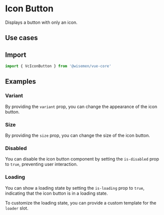 # Icon Button

Displays a button with only an icon.

## Use cases

<BulletList
  :items="[
    {
      description: 'When you want users to trigger an action by clicking the button.',
      variant: 'good',
    },
    {
      description: 'When the immediate action of the button is to navigate to another route.',
      variant: 'bad',
      link: {
        label: 'Router Link Button',
        href: '/vue-core/components/router-link-button/router-link-button',
      },
    },
  ]"
/>

## Import

```ts
import { VcIconButton } from '@wisemen/vue-core'
```

<!-- @include: ./icon-button-meta.md -->

## Examples

### Variant
By providing the `variant` prop, you can change the appearance of the icon button.

<ComponentPreviewV1 name="icon-button/variants" />

### Size
By providing the `size` prop, you can change the size of the icon button.

<ComponentPreviewV1 name="icon-button/size" />

### Disabled
You can disable the icon button component by setting the `is-disabled` prop to `true`, preventing user interaction.

<ComponentPreviewV1 name="icon-button/disabled" />

### Loading
You can show a loading state by setting the `is-loading` prop to `true`, indicating that the icon button is in a loading state.

<ComponentPreviewV1 name="icon-button/loading" />

To customize the loading state, you can provide a custom template for the `loader` slot.

<ComponentPreviewV1 name="icon-button/loading-slot" />
